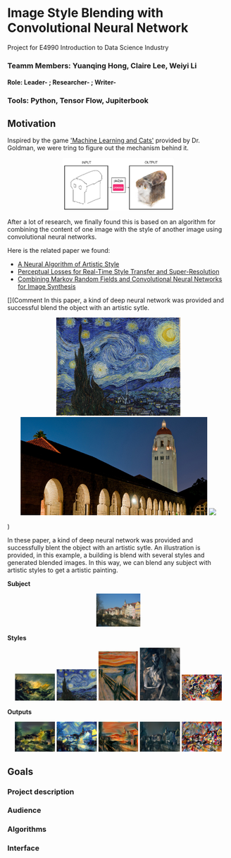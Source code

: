 # Image Style Blending with Convolutional Neural Network
Project for E4990 Introduction to Data Science Industry
### Teamm Members: Yuanqing Hong, Claire Lee, Weiyi Li
#### Role: Leader-  ; Researcher-  ; Writer-
### Tools: Python, Tensor Flow, Jupiterbook

## Motivation

Inspired by the game ['Machine Learning and Cats'](http://www.atlasobscura.com/articles/cat-computer-program-drawing?utm_source=facebook.com&utm_medium=atlas-page) provided by Dr. Goldman, we were tring to figure out the mechanism behind it.

<p align="center">
<img src="https://github.com/yh2866/E4990-data-science-project/blob/master/images/machine_learning_cats.png?raw=true" width="50%"/>
</p>

After a lot of research, we finally found this is based on an algorithm for combining the content of one image with the style of another image using convolutional neural networks.

Here is the related paper we found:
- [A Neural Algorithm of Artistic Style](https://arxiv.org/abs/1508.06576)
- [Perceptual Losses for Real-Time Style Transfer and Super-Resolution](https://arxiv.org/pdf/1603.08155v1.pdf)
- [Combining Markov Random Fields and Convolutional Neural Networks for Image Synthesis](https://arxiv.org/pdf/1601.04589.pdf)

[](Comment In this paper, a kind of deep neural network was provided and successful blend the object with an artistic sytle.  <p align="center"> <img src="https://github.com/yh2866/E4990-data-science-project/blob/master/images/starry_night.jpg" height="223px"> <img src="https://github.com/yh2866/E4990-data-science-project/blob/master/images/hoover_tower_night.jpg" height="223px">  <img src="https://github.com/yh2866/E4990-data-science-project/blob/master/images/starry_stanford_bigger.png" width="710px">  </p>)

In these paper, a kind of deep neural network was provided and successfully blent the object with an artistic sytle. An illustration is provided, in this example, a building is blend with several styles and generated blended images. In this way, we can blend any subject with artistic styles to get a artistic painting.

**Subject**

<p align="center">
<img src="https://github.com/yh2866/E4990-data-science-project/blob/master/images/subject.jpg?raw=true" width="20%"/>
</p>


**Styles**
<p align="center">
<img src="https://github.com/yh2866/E4990-data-science-project/blob/master/images/style_b.png?raw=true" width="18%"/>
<img src="https://github.com/yh2866/E4990-data-science-project/blob/master/images/style_c.png?raw=true" width="18%"/>
<img src="https://github.com/yh2866/E4990-data-science-project/blob/master/images/style_d.png?raw=true" width="18%"/>
<img src="https://github.com/yh2866/E4990-data-science-project/blob/master/images/style_e.png?raw=true" width="18%"/>
<img src="https://github.com/yh2866/E4990-data-science-project/blob/master/images/style_f.png?raw=true" width="18%"/>
</p>

**Outputs**
<p align="center">
<img src="https://github.com/yh2866/E4990-data-science-project/blob/master/images/blending_b.png?raw=true" width="18%"/>
<img src="https://github.com/yh2866/E4990-data-science-project/blob/master/images/blending_c.png?raw=true" width="18%"/>
<img src="https://github.com/yh2866/E4990-data-science-project/blob/master/images/blending_d.png?raw=true" width="18%"/>
<img src="https://github.com/yh2866/E4990-data-science-project/blob/master/images/blending_e.png?raw=true" width="18%"/>
<img src="https://github.com/yh2866/E4990-data-science-project/blob/master/images/blending_f.png?raw=true" width="18%"/>
</p>


## Goals

### Project description

### Audience

### Algorithms

### Interface

### 
